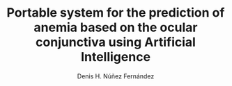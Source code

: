 ---
paperId: 14
author: Denis H. Núñez Fernández
publicationauthor: Núñez Fernández, D. H.
title: Portable system for the prediction of anemia based on the ocular conjunctiva using Artificial Intelligence 
pdf: Poster_Nunez_Dennis.pdf
poster: --
alt: --
type: Poster
topic: FAT
link: --
conference: neurips
year: 2019
tags: neurips-2019
location: Vancouver, Canada
---